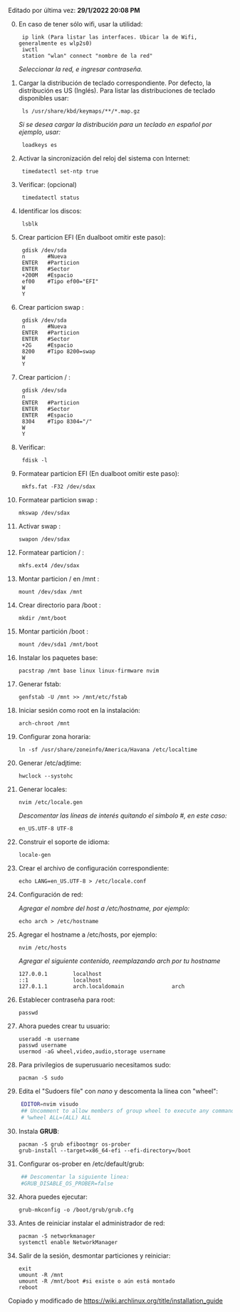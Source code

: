 Editado por última vez: **29/1/2022 20:08 PM**

0. En caso de tener sólo wifi, usar la utilidad:

        ip link (Para listar las interfaces. Ubicar la de Wifi, generalmente es wlp2s0)
        iwctl
        station "wlan" connect "nombre de la red"

    *Seleccionar la red, e ingresar contraseña.*

1. Cargar la distribución de teclado correspondiente. Por defecto, la distribución es US (Inglés). Para listar las distribuciones de teclado disponibles usar:

        ls /usr/share/kbd/keymaps/**/*.map.gz
    
    *Si se desea cargar la distribución para un teclado en español por ejemplo, usar:*
   
        loadkeys es        

2. Activar la sincronización del reloj del sistema con Internet: 

        timedatectl set-ntp true

3. Verificar: (opcional)

        timedatectl status

4. Identificar los discos:

        lsblk

5. Crear particion EFI (En dualboot omitir este paso):

        gdisk /dev/sda
        n       #Nueva
        ENTER   #Particion 
        ENTER   #Sector
        +200M   #Espacio
        ef00    #Tipo ef00="EFI"
        W
        Y

6. Crear particion swap :

        gdisk /dev/sda
        n       #Nueva
        ENTER   #Particion 
        ENTER   #Sector
        +2G     #Espacio
        8200    #Tipo 8200=swap
        W
        Y
        
7. Crear particion / :

        gdisk /dev/sda
        n
        ENTER   #Particion
        ENTER   #Sector
        ENTER   #Espacio
        8304    #Tipo 8304="/"
        W
        Y

8. Verificar:

        fdisk -l        

9. Formatear particion EFI (En dualboot omitir este paso):

        mkfs.fat -F32 /dev/sdax

10. Formatear particion swap :

        mkswap /dev/sdax

11. Activar swap :

        swapon /dev/sdax

12. Formatear particion / :

        mkfs.ext4 /dev/sdax

13. Montar particion / en /mnt :
        
        mount /dev/sdax /mnt

14. Crear directorio para /boot :

        mkdir /mnt/boot

15. Montar partición /boot :

        mount /dev/sda1 /mnt/boot

16. Instalar los paquetes base:

        pacstrap /mnt base linux linux-firmware nvim

17. Generar fstab:

        genfstab -U /mnt >> /mnt/etc/fstab

18. Iniciar sesión como root en la instalación:

        arch-chroot /mnt

19. Configurar zona horaria:

        ln -sf /usr/share/zoneinfo/America/Havana /etc/localtime

20. Generar /etc/adjtime:

        hwclock --systohc

21. Generar locales:

        nvim /etc/locale.gen

    *Descomentar las líneas de interés quitando el símbolo #, en este caso:*

        en_US.UTF-8 UTF-8
        
22. Construir el soporte de idioma: 

        locale-gen

23. Crear el archivo de configuración correspondiente:

        echo LANG=en_US.UTF-8 > /etc/locale.conf
   
24. Configuración de red:

    *Agregar el nombre del host a /etc/hostname, por ejemplo:*

        echo arch > /etc/hostname

25. Agregar el hostname a /etc/hosts, por ejemplo:

        nvim /etc/hosts
        
    *Agregar el siguiente contenido, reemplazando arch por tu hostname*
        
        127.0.0.1        localhost
        ::1              localhost
        127.0.1.1        arch.localdomain               arch

26. Establecer contraseña para  root:

        passwd

27. Ahora puedes crear tu usuario:

        useradd -m username
        passwd username
        usermod -aG wheel,video,audio,storage username

28. Para privilegios de superusuario necesitamos sudo:

        pacman -S sudo

29. Edita el "Sudoers file" con *nano* y descomenta la línea con "wheel":

```bash
    EDITOR=nvim visudo
    ## Uncomment to allow members of group wheel to execute any command
    # %wheel ALL=(ALL) ALL
```
30. Instala **GRUB**:

        pacman -S grub efibootmgr os-prober
        grub-install --target=x86_64-efi --efi-directory=/boot

31. Configurar os-prober en /etc/default/grub:    
```bash
    ## Descomentar la siguiente linea:
    #GRUB_DISABLE_OS_PROBER=false
```
32. Ahora puedes ejecutar:

        grub-mkconfig -o /boot/grub/grub.cfg

32. Antes de reiniciar instalar el administrador de red:

        pacman -S networkmanager
        systemctl enable NetworkManager

33. Salir de la sesión, desmontar particiones y reiniciar:

        exit
        umount -R /mnt
        umount -R /mnt/boot #si existe o aún está montado
        reboot

Copiado y modificado de https://wiki.archlinux.org/title/installation_guide
